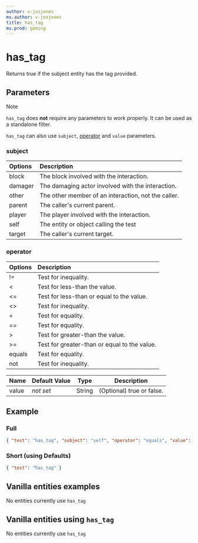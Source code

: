 ```yaml
---
author: v-josjones
ms.author: v-josjones
title: has_tag
ms.prod: gaming
---
```


# has_tag

Returns true if the subject entity has the tag provided.

## Parameters

> [!Note]
> `has_tag` does **not** require any parameters to work properly. It can be used as a standalone filter.
>
> `has_tag` can also use `subject`, [operator](../Definitions/NestedTables/operator.md) and `value` parameters.

### subject

| Options| Description |
|:-----------|:-----------|
| block| The block involved with the interaction. |
| damager| The damaging actor involved with the interaction. |
| other| The other member of an interaction, not the caller. |
| parent| The caller's current parent. |
| player| The player involved with the interaction. |
| self| The entity or object calling the test |
| target| The caller's current target. |

### operator

| Options| Description |
|:-----------|:-----------|
| !=| Test for inequality. |
| <| Test for less-than the value. |
| <=| Test for less-than or equal to the value. |
| <>| Test for inequality. |
| =| Test for equality. |
| ==| Test for equality. |
| >| Test for greater-than the value. |
| >=| Test for greater-than or equal to the value. |
| equals| Test for equality. |
| not| Test for inequality. |

|Name |Default Value  |Type  |Description  |
|---------|---------|---------|---------|
|value |*not set* |String |(Optional) true or false. |

## Example

### Full

```json
{ "test": "has_tag", "subject": "self", "operator": "equals", "value": "" }
```

### Short (using Defaults)

```json
{ "test": "has_tag" }
```

## Vanilla entities examples

No entities currently use `has_tag`

## Vanilla entities using `has_tag`

No entities currently use `has_tag`
